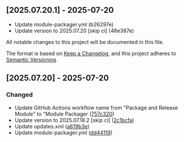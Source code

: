 ## [2025.07.20.1] - 2025-07-20

*   Update module-packager.yml (b26297e)
*   Update version to 2025.07.20 [skip ci] (46e387e)


All notable changes to this project will be documented in this file.

The format is based on [Keep a Changelog](https://keepachangelog.com/en/1.0.0/),
and this project adheres to [Semantic Versioning](https://semver.org/spec/v2.0.0.html).

## [2025.07.20] - 2025-07-20

### Changed

* Update GitHub Actions workflow name from "Package and Release Module" to "Module Packager ([757c320](https://github.com/N6REJ/mod_bearsclock/commit/757c320))
* Update version to 2025.07.18.2 [skip ci] ([2c1bcfa](https://github.com/N6REJ/mod_bearsclock/commit/2c1bcfa))
* Update updates.xml ([a619b3e](https://github.com/N6REJ/mod_bearsclock/commit/a619b3e))
* Update module-packager.yml ([dd44119](https://github.com/N6REJ/mod_bearsclock/commit/dd44119))

